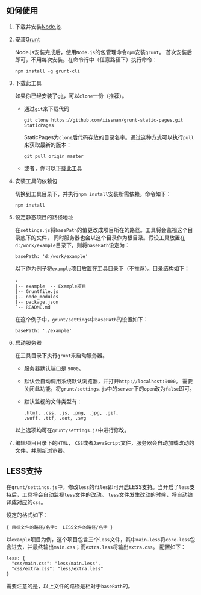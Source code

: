 ## 如何使用

1. 下载并安装[Node.js](http://nodejs.org/download/).
2. 安装[Grunt](http://gruntjs.com/)

    Node.js安装完成后，使用`Node.js`的包管理命令`npm`安装`grunt`。
    首次安装后即可，不用每次安装。在命令行中（任意路径下）执行命令：

    ```
    npm install -g grunt-cli
    ```

3. 下载此工具

    如果你已经安装了[git](http://git-scm.com/)，可以`clone`一份（推荐）。

    * 通过`git`来下载代码

        ```
        git clone https://github.com/iissnan/grunt-static-pages.git StaticPages
        ```

        StaticPages为`clone`后代码存放的目录名字。通过这种方式可以执行`pull`来获取最新的版本：

        ```
        git pull origin master
        ```

    * 或者，你可以[下载此工具](https://github.com/iissnan/grunt-static-pages/archive/master.zip)

4. 安装工具的依赖包

    切换到工具目录下，并执行`npm install`安装所需依赖。命令如下：

    ```
    npm install
    ```

5. 设定静态项目的路径地址

    在`settings.js`将`basePath`的值更改成项目所在的路径。工具将会监视这个目录底下的文件，
    同时服务器也会以这个目录作为根目录。假设工具放置在`d:/work/example`目录下，则将`basePath`设定为：

    ```
    basePath: 'd:/work/example'
    ```

    以下作为例子将`example`项目放置在工具目录下（不推荐）。目录结构如下：

    ```
    .
    |-- example  -- Example项目
    |-- Gruntfile.js
    |-- node_modules
    |-- package.json
    `-- README.md
    ```

    在这个例子中，`grunt/settings`中`basePath`的设置如下：

    ```
    basePath: './example'
    ```


5. 启动服务器

    在工具目录下执行`grunt`来启动服务器。

    * 服务器默认端口是 `9000`。
    * 默认会自动调用系统默认浏览器，并打开`http://localhost:9000`。 需要关闭此功能，将`grunt/settings.js`中的`server`下的`open`改为`false`即可。
    * 默认监视的文件类型有：

        ```
        .html, .css, .js, .png, .jpg, .gif,
        .woff, .ttf, .eot, .svg
        ```

   以上选项均可在`grunt/settings.js`中进行修改。

6. 编辑项目目录下的`HTML`， `CSS`或者`JavaScript`文件，服务器会自动加载改动的文件，并刷新浏览器。

## LESS支持

在`grunt/settings.js`中，修改`less`的`files`即可开启LESS支持。当开启了`less`支持后，工具将会自动监视`less`文件的改动。
`less`文件发生改动的时候，将自动编译成对应的`css`。

设定的格式如下：

```
{ 目标文件的路径/名字:  LESS文件的路径/名字 }
```

以`example`项目为例，这个项目包含三个`less`文件，其中`main.less`将`core.less`包含进去，并最终输出`main.css`；而`extra.less`将输出`extra.css`。
配置如下：

```
less: {
  "css/main.css": "less/main.less",
  "css/extra.css": "less/extra.less"
}
```

需要注意的是，以上文件的路径是相对于`basePath`的。